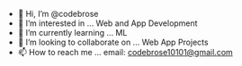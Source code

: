 - 👋 Hi, I’m @codebrose
- 👀 I’m interested in ... Web and App Development
- 🌱 I’m currently learning ... ML
- 💞️ I’m looking to collaborate on ... Web App Projects
- 📫 How to reach me ... email: codebrose10101@gmail.com



